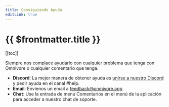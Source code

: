```yaml
---
title: Consiguiendo Ayuda
editLink: true
---
```


# {{ $frontmatter.title }}

[[toc]]

Siempre nos complace ayudarlo con cualquier problema que tenga con Omnivore o cualquier comentario que tenga.

- **Discord**: La mejor manera de obtener ayuda es [unirse a nuestro Discord](https://discord.gg/h2z5rppzz9) y pedir ayuda en el canal #help.
- **Email**: Envíenos un email a [feedback@omnivore.app](mailto:feedback@omnivore.app)
- **Chat**: Use la entrada de menú Comentarios en el menú de la aplicación para acceder a nuestro chat de soporte.
